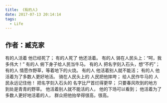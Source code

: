 ```yaml
---
title: 《有的人》
date: 2017-07-13 20:14:14
tags:
  - Life
---
```

## 作者：臧克家
有的人活着
他已经死了；
有的人死了
他还活着。
有的人
骑在人民头上：“呵，我多伟大！”
有的人
俯下身子给人民当牛马。
有的人
把名字刻入石头，想“不朽”；
有的人
情愿作野草，等着地下的火烧。
有的人
他活着别人就不能活；
有的人
他活着为了多数人更好地活。
骑在人民头上的
人民把他摔垮；
给人民作牛马的
人民永远记住他！
把名字刻入石头的
名字比尸首烂得更早；
只要春风吹到的地方
到处是青青的野草。
他活着别人就不能活的人，
他的下场可以看到；
他活着为了多数人更好地活着的人，
群众把他抬举得很高，很高。